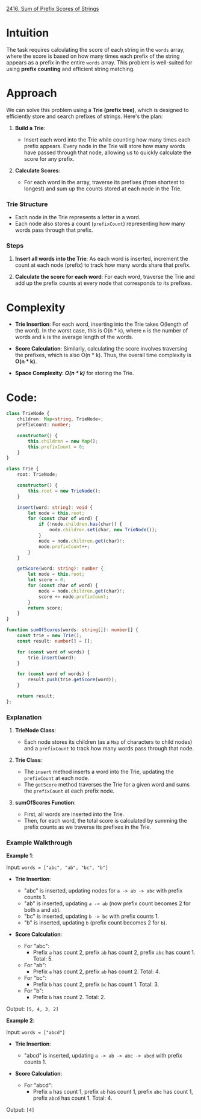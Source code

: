 [2416. Sum of Prefix Scores of Strings](https://leetcode.com/problems/sum-of-prefix-scores-of-strings/)

# Intuition

The task requires calculating the score of each string in the `words` array, where the score is based on how many times each prefix of the string appears as a prefix in the entire `words` array. This problem is well-suited for using **prefix counting** and efficient string matching.

# Approach

We can solve this problem using a **Trie (prefix tree)**, which is designed to efficiently store and search prefixes of strings. Here's the plan:

1. **Build a Trie**: 
    - Insert each word into the Trie while counting how many times each prefix appears. Every node in the Trie will store how many words have passed through that node, allowing us to quickly calculate the score for any prefix.

2. **Calculate Scores**: 
    - For each word in the array, traverse its prefixes (from shortest to longest) and sum up the counts stored at each node in the Trie.

### Trie Structure

- Each node in the Trie represents a letter in a word.
- Each node also stores a count (`prefixCount`) representing how many words pass through that prefix.
  
### Steps

1. **Insert all words into the Trie**: As each word is inserted, increment the count at each node (prefix) to track how many words share that prefix.
  
2. **Calculate the score for each word**: For each word, traverse the Trie and add up the prefix counts at every node that corresponds to its prefixes.

# Complexity

- **Trie Insertion**: For each word, inserting into the Trie takes O(length of the word). In the worst case, this is O(n * k), where `n` is the number of words and `k` is the average length of the words.
  
- **Score Calculation**: Similarly, calculating the score involves traversing the prefixes, which is also O(n * k).
		Thus, the overall time complexity is **O(n * k)**.

- **Space Complexity**: ***O(n * k)*** for storing the Trie.
# Code:

```typescript
class TrieNode {
    children: Map<string, TrieNode>;
    prefixCount: number;

    constructor() {
        this.children = new Map();
        this.prefixCount = 0;
    }
}

class Trie {
    root: TrieNode;

    constructor() {
        this.root = new TrieNode();
    }

    insert(word: string): void {
        let node = this.root;
        for (const char of word) {
            if (!node.children.has(char)) {
                node.children.set(char, new TrieNode());
            }
            node = node.children.get(char)!;
            node.prefixCount++;
        }
    }

    getScore(word: string): number {
        let node = this.root;
        let score = 0;
        for (const char of word) {
            node = node.children.get(char)!;
            score += node.prefixCount;
        }
        return score;
    }
}

function sumOfScores(words: string[]): number[] {
    const trie = new Trie();
    const result: number[] = [];

    for (const word of words) {
        trie.insert(word);
    }

    for (const word of words) {
        result.push(trie.getScore(word));
    }

    return result;
};

```

### Explanation

1. **TrieNode Class**:
    - Each node stores its children (as a `Map` of characters to child nodes) and a `prefixCount` to track how many words pass through that node.

2. **Trie Class**:
    - The `insert` method inserts a word into the Trie, updating the `prefixCount` at each node.
    - The `getScore` method traverses the Trie for a given word and sums the `prefixCount` at each prefix node.

3. **sumOfScores Function**:
    - First, all words are inserted into the Trie.
    - Then, for each word, the total score is calculated by summing the prefix counts as we traverse its prefixes in the Trie.

### Example Walkthrough

**Example 1**:

Input: `words = ["abc", "ab", "bc", "b"]`

- **Trie Insertion**:
    - "abc" is inserted, updating nodes for `a -> ab -> abc` with prefix counts 1.
    - "ab" is inserted, updating `a -> ab` (now prefix count becomes 2 for both `a` and `ab`).
    - "bc" is inserted, updating `b -> bc` with prefix counts 1.
    - "b" is inserted, updating `b` (prefix count becomes 2 for `b`).

- **Score Calculation**:
    - For "abc":
        - Prefix `a` has count 2, prefix `ab` has count 2, prefix `abc` has count 1. Total: 5.
    - For "ab":
        - Prefix `a` has count 2, prefix `ab` has count 2. Total: 4.
    - For "bc":
        - Prefix `b` has count 2, prefix `bc` has count 1. Total: 3.
    - For "b":
        - Prefix `b` has count 2. Total: 2.

Output: `[5, 4, 3, 2]`

**Example 2**:

Input: `words = ["abcd"]`

- **Trie Insertion**:
    - "abcd" is inserted, updating `a -> ab -> abc -> abcd` with prefix counts 1.

- **Score Calculation**:
    - For "abcd":
        - Prefix `a` has count 1, prefix `ab` has count 1, prefix `abc` has count 1, prefix `abcd` has count 1. Total: 4.

Output: `[4]`